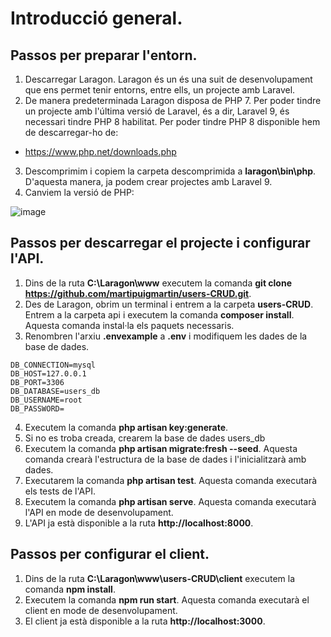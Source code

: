 # Introducció general.

## Passos per preparar l'entorn.

1. Descarregar Laragon. Laragon és un és una suit de desenvolupament que ens permet tenir entorns, entre ells, un projecte amb Laravel.
2. De manera predeterminada Laragon disposa de PHP 7. Per poder tindre un projecte amb l'última versió de Laravel, és a dir, Laravel 9, és necessari tindre PHP 8 habilitat. Per poder tindre PHP 8 disponible hem de descarregar-ho de:
- https://www.php.net/downloads.php
3. Descomprimim i copiem la carpeta descomprimida a **laragon\bin\php**. D'aquesta manera, ja podem crear projectes amb Laravel 9.
4. Canviem la versió de PHP:

![image](https://user-images.githubusercontent.com/104025496/182156736-32e1ca15-4ab4-4a96-8484-3f6c7036852d.png)

## Passos per descarregar el projecte i configurar l'API.

1. Dins de la ruta **C:\Laragon\www** executem la comanda **git clone https://github.com/martipuigmartin/users-CRUD.git**.
2. Des de Laragon, obrim un terminal i entrem a la carpeta **users-CRUD**. Entrem a la carpeta api i executem la comanda **composer install**. Aquesta comanda instal·la els paquets necessaris.
3. Renombren l'arxiu **.envexample** a **.env** i modifiquem les dades de la base de dades.
```
DB_CONNECTION=mysql
DB_HOST=127.0.0.1
DB_PORT=3306
DB_DATABASE=users_db
DB_USERNAME=root
DB_PASSWORD=
```
4. Executem la comanda **php artisan key:generate**.
5. Si no es troba creada, crearem la base de dades users_db
6. Executem la comanda **php artisan migrate:fresh --seed**. Aquesta comanda crearà l'estructura de la base de dades i l'inicialitzarà amb dades.
7. Executarem la comanda **php artisan test**. Aquesta comanda executarà els tests de l'API.
8. Executem la comanda **php artisan serve**. Aquesta comanda executarà l'API en mode de desenvolupament.
9. L'API ja està disponible a la ruta **http://localhost:8000**.

## Passos per configurar el client.

1. Dins de la ruta **C:\Laragon\www\users-CRUD\client** executem la comanda **npm install**.
2. Executem la comanda **npm run start**. Aquesta comanda executarà el client en mode de desenvolupament.
3. El client ja està disponible a la ruta **http://localhost:3000**.